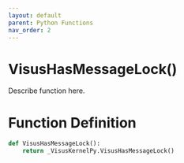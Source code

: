 ```yaml
---
layout: default
parent: Python Functions
nav_order: 2
---
```


# VisusHasMessageLock()

Describe function here.

# Function Definition

```python
def VisusHasMessageLock():
    return _VisusKernelPy.VisusHasMessageLock()
```